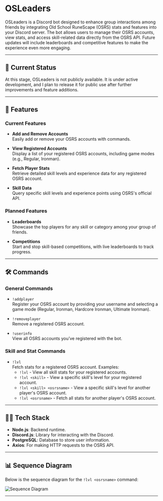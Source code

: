 # OSLeaders

OSLeaders is a Discord bot designed to enhance group interactions among friends by integrating Old School RuneScape (OSRS) stats and features into your Discord server. The bot allows users to manage their OSRS accounts, view stats, and access skill-related data directly from the OSRS API. Future updates will include leaderboards and competitive features to make the experience even more engaging.

---

## 🚧 Current Status

At this stage, OSLeaders is not publicly available. It is under active development, and I plan to release it for public use after further improvements and feature additions.

---

## 🚀 Features

### Current Features

- **Add and Remove Accounts**  
  Easily add or remove your OSRS accounts with commands.
- **View Registered Accounts**  
  Display a list of your registered OSRS accounts, including game modes (e.g., Regular, Ironman).

- **Fetch Player Stats**  
  Retrieve detailed skill levels and experience data for any registered OSRS account.

- **Skill Data**  
  Query specific skill levels and experience points using OSRS's official API.

### Planned Features

- **Leaderboards**  
  Showcase the top players for any skill or category among your group of friends.

- **Competitions**  
  Start and stop skill-based competitions, with live leaderboards to track progress.

---

## 🛠️ Commands

### General Commands

- `!addplayer`  
  Register your OSRS account by providing your username and selecting a game mode (Regular, Ironman, Hardcore Ironman, Ultimate Ironman).

- `!removeplayer`  
  Remove a registered OSRS account.

- `!userinfo`  
  View all OSRS accounts you’ve registered with the bot.

### Skill and Stat Commands

- `!lvl`  
  Fetch stats for a registered OSRS account. Examples:
  - `!lvl` - View all skill stats for your registered accounts.
  - `!lvl <skill>` - View a specific skill's level for your registered account.
  - `!lvl <skill> <osrsname>` - View a specific skill's level for another player's OSRS account.
  - `!lvl <osrsname>` - Fetch all stats for another player's OSRS account.

---

## 🧑‍💻 Tech Stack

- **Node.js**: Backend runtime.
- **Discord.js**: Library for interacting with the Discord.
- **PostgreSQL**: Database to store user information.
- **Axios**: For making HTTP requests to the OSRS API.

---

## 📊 Sequence Diagram

Below is the sequence diagram for the `!lvl <osrsname>` command:

![Sequence Diagram](https://i.imgur.com/aHYpiij.png)

---
